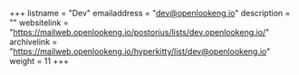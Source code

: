 +++ 
listname = "Dev" 
emailaddress = "dev@openlookeng.io" 
description = "" 
websitelink = "https://mailweb.openlookeng.io/postorius/lists/dev.openlookeng.io/" 
archivelink = "https://mailweb.openlookeng.io/hyperkitty/list/dev@openlookeng.io" 
weight = 11 
+++
